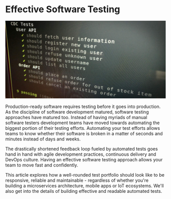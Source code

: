 # Effective Software Testing

![title image](img/title.jpg)

Production-ready software requires testing before it goes into production. As the discipline of software development matured, software testing approaches have matured too. Instead of having myriads of manual software testers development teams have moved towards automating the biggest portion of their testing efforts. Automating your test efforts allows teams to know whether their software is broken in a matter of seconds and minutes instead of days and weeks.

The drastically shortened feedback loop fueled by automated tests goes hand in hand with agile development practices, continuous delivery and DevOps culture. Having an effective software testing approach allows your team to move fast and confidently.

This article explores how a well-rounded test portfolio should look like to be responsive, reliable and maintainable - regardless of whether you're building a microservices architecture, mobile apps or IoT ecosystems. We'll also get into the details of building effective and readable automated tests.
